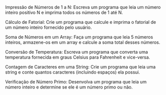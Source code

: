 Impressão de Números de 1 a N: Escreva um programa que leia um número inteiro positivo N e imprima todos os números de 1 até N.

Cálculo de Fatorial: Crie um programa que calcule e imprima o fatorial de um número inteiro fornecido pelo usuário.

Soma de Números em um Array: Faça um programa que leia 5 números inteiros, armazene-os em um array e calcule a soma total desses números.

Conversão de Temperatura: Escreva um programa que converta uma temperatura fornecida em graus Celsius para Fahrenheit e vice-versa.

Contagem de Caracteres em uma String: Crie um programa que leia uma string e conte quantos caracteres (incluindo espaços) ela possui.

Verificação de Número Primo: Desenvolva um programa que leia um número inteiro e determine se ele é um número primo ou não.
